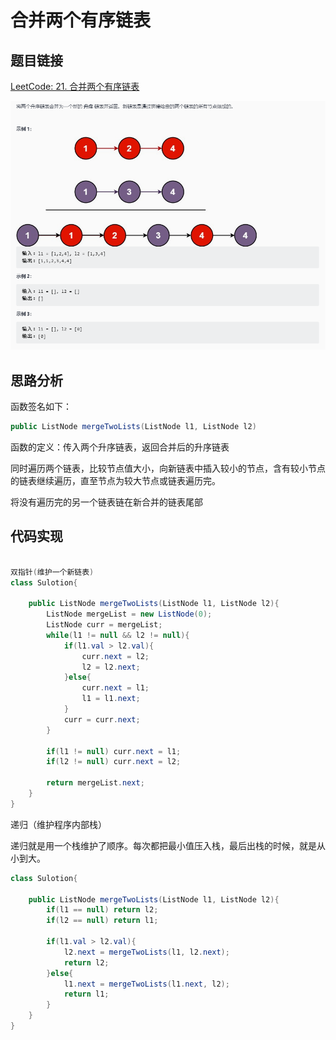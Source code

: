 # 合并两个有序链表

## 题目链接

[LeetCode: 21. 合并两个有序链表](https://leetcode-cn.com/problems/merge-two-sorted-lists/)

![](../../pics/合并两个有序链表.png)

## 思路分析

函数签名如下：

```java
public ListNode mergeTwoLists(ListNode l1, ListNode l2)
```

函数的定义：传入两个升序链表，返回合并后的升序链表

同时遍历两个链表，比较节点值大小，向新链表中插入较小的节点，含有较小节点的链表继续遍历，直至节点为较大节点或链表遍历完。

将没有遍历完的另一个链表链在新合并的链表尾部

## 代码实现

```java

双指针(维护一个新链表)
class Sulotion{

    public ListNode mergeTwoLists(ListNode l1, ListNode l2){
        ListNode mergeList = new ListNode(0);
        ListNode curr = mergeList;
        while(l1 != null && l2 != null){
            if(l1.val > l2.val){
                curr.next = l2;
                l2 = l2.next;
            }else{
                curr.next = l1;
                l1 = l1.next;
            }
            curr = curr.next;
        }

        if(l1 != null) curr.next = l1;
        if(l2 != null) curr.next = l2;

        return mergeList.next;
    }
}
```

递归（维护程序内部栈）

递归就是用一个栈维护了顺序。每次都把最小值压入栈，最后出栈的时候，就是从小到大。

```java
class Sulotion{

    public ListNode mergeTwoLists(ListNode l1, ListNode l2){
        if(l1 == null) return l2;
        if(l2 == null) return l1;

        if(l1.val > l2.val){
            l2.next = mergeTwoLists(l1, l2.next);
            return l2;
        }else{
            l1.next = mergeTwoLists(l1.next, l2);
            return l1;
        }
    }
}

```
